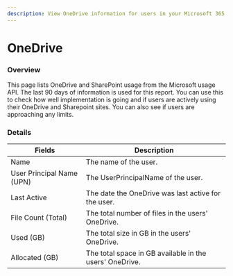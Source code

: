 ```yaml
---
description: View OneDrive information for users in your Microsoft 365 tenants.
---
```


# OneDrive

### Overview

This page lists OneDrive and SharePoint usage from the Microsoft usage API. The last 90 days of information is used for this report. You can use this to check how well implementation is going and if users are actively using their OneDrive and Sharepoint sites. You can also see if users are approaching any limits.

### Details

| Fields                    | Description                                             |
| ------------------------- | ------------------------------------------------------- |
| Name                      | The name of the user.                                   |
| User Principal Name (UPN) | The UserPrincipalName of the user.                      |
| Last Active               | The date the OneDrive was last active for the user.     |
| File Count (Total)        | The total number of files in the users' OneDrive.       |
| Used (GB)                 | The total size in GB in the users' OneDrive.            |
| Allocated (GB)            | The total space in GB available in the users' OneDrive. |


